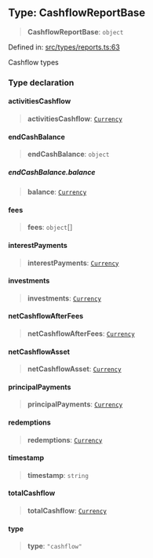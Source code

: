 
## Type: CashflowReportBase

> **CashflowReportBase**: `object`

Defined in: [src/types/reports.ts:63](https://github.com/centrifuge/sdk/blob/20f6f7405dbfe43e55dbfdf56cb48d163938a551/src/types/reports.ts#L63)

Cashflow types

### Type declaration

#### activitiesCashflow

> **activitiesCashflow**: [`Currency`](#class-currency)

#### endCashBalance

> **endCashBalance**: `object`

##### endCashBalance.balance

> **balance**: [`Currency`](#class-currency)

#### fees

> **fees**: `object`[]

#### interestPayments

> **interestPayments**: [`Currency`](#class-currency)

#### investments

> **investments**: [`Currency`](#class-currency)

#### netCashflowAfterFees

> **netCashflowAfterFees**: [`Currency`](#class-currency)

#### netCashflowAsset

> **netCashflowAsset**: [`Currency`](#class-currency)

#### principalPayments

> **principalPayments**: [`Currency`](#class-currency)

#### redemptions

> **redemptions**: [`Currency`](#class-currency)

#### timestamp

> **timestamp**: `string`

#### totalCashflow

> **totalCashflow**: [`Currency`](#class-currency)

#### type

> **type**: `"cashflow"`
